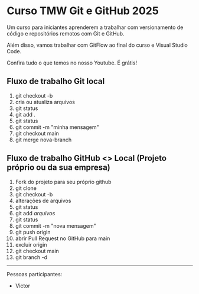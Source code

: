 # Curso TMW Git e GitHub 2025

Um curso para iniciantes aprenderem a trabalhar com versionamento de código e repositórios remotos com Git e GitHub.

Além disso, vamos trabalhar com GitFlow ao final do curso e Visual Studio Code.

Confira tudo o que temos no nosso Youtube. É grátis!

## Fluxo de trabalho Git local

1. git checkout -b <nova-branch>
2. cria ou atualiza arquivos
3. git status
4. git add .
5. git status
6. git commit -m "minha mensagem"
7. git checkout main
8. git merge nova-branch

## Fluxo de trabalho GitHub <> Local (Projeto próprio ou da sua empresa)

01. Fork do projeto para seu próprio github
02. git clone <endereco do projeto>
03. git checkout -b <nova-branch>
04. alterações de arquivos
05. git status
06. git add *arquivos*
07. git status
08. git commit -m "nova mensagem"
09. git push origin <nova-branch>
10. abrir Pull Request no GitHub para main
11. excluir <nova-branch> origin
12. git checkout main
13. git branch -d <nova-branch>

----

Pessoas participantes:

- Victor